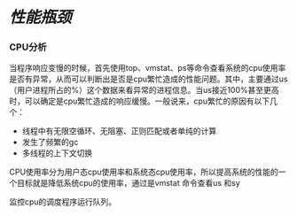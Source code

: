# _性能瓶颈_

### CPU分析

当程序响应变慢的时候，首先使用top、vmstat、ps等命令查看系统的cpu使用率是否有异常，从而可以判断出是否是cpu繁忙造成的性能问题。其中，主要通过us（用户进程所占的%）这个数据来看异常的进程信息。当us接近100%甚至更高时，可以确定是cpu繁忙造成的响应缓慢。一般说来，cpu繁忙的原因有以下几个：

*  线程中有无限空循环、无阻塞、正则匹配或者单纯的计算
*   发生了频繁的gc
* 多线程的上下文切换

CPU使用率分为用户态cpu使用率和系统态cpu使用率，所以提高系统的性能的一个目标就是降低系统cpu的使用率，通过是vmstat 命令查看us 和sy

监控cpu的调度程序运行队列。

